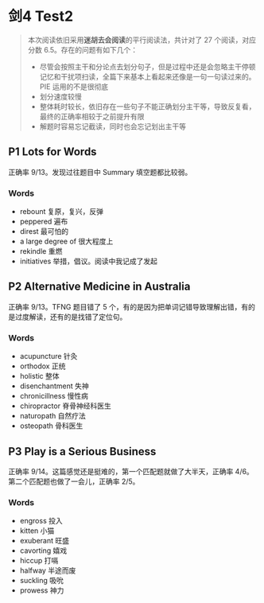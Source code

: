 # 剑4 Test2

> 本次阅读依旧采用**迷胡去会阅读**的平行阅读法，共计对了 27 个阅读，对应分数 6.5。存在的问题有如下几个：
>
> - 尽管会按照主干和分论点去划分句子，但是过程中还是会忽略主干停顿记忆和干扰项扫读，全篇下来基本上看起来还像是一句一句读过来的。PIE 运用的不是很彻底
> - 划分速度较慢
> - 整体耗时较长，依旧存在一些句子不能正确划分主干等，导致反复看，最终的正确率相较于之前提升有限
> - 解题时容易忘记截读，同时也会忘记划出主干等

## P1 Lots for Words

正确率 9/13。发现过往题目中 Summary 填空题都比较弱。

### Words

- rebount 复原，复兴，反弹
- peppered 遍布
- direst 最可怕的
- a large degree of 很大程度上
- rekindle 重燃
- initiatives 举措，倡议。阅读中我记成了发起

## P2 Alternative Medicine in Australia 

正确率 9/13。TFNG 题目错了 5 个，有的是因为把单词记错导致理解出错，有的是过度解读，还有的是找错了定位句。

### Words

- acupuncture 针灸
- orthodox 正统
- holistic 整体
- disenchantment 失神
- chronicillness 慢性病
- chiropractor 脊骨神经科医生
- naturopath 自然疗法
- osteopath 骨科医生

## P3 Play is a Serious Business

正确率 9/14。这篇感觉还是挺难的，第一个匹配题就做了大半天，正确率 4/6。第二个匹配题也做了一会儿，正确率 2/5。

### Words

- engross 投入
- kitten 小猫
- exuberant 旺盛
- cavorting 嬉戏
- hiccup 打嗝
- halfway 半途而废
- suckling 吸吮
- prowess 神力
